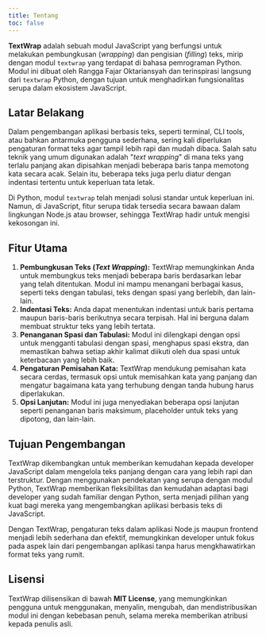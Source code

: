 ```yaml
---
title: Tentang
toc: false
---
```


**TextWrap** adalah sebuah modul JavaScript yang berfungsi untuk melakukan pembungkusan (_wrapping_) dan pengisian (_filling_) teks, mirip dengan modul `textwrap` yang terdapat di bahasa pemrograman Python. Modul ini dibuat oleh Rangga Fajar Oktariansyah dan terinspirasi langsung dari `textwrap` Python, dengan tujuan untuk menghadirkan fungsionalitas serupa dalam ekosistem JavaScript.

## Latar Belakang

Dalam pengembangan aplikasi berbasis teks, seperti terminal, CLI tools, atau bahkan antarmuka pengguna sederhana, sering kali diperlukan pengaturan format teks agar tampil lebih rapi dan mudah dibaca. Salah satu teknik yang umum digunakan adalah "_text wrapping_" di mana teks yang terlalu panjang akan dipisahkan menjadi beberapa baris tanpa memotong kata secara acak. Selain itu, beberapa teks juga perlu diatur dengan indentasi tertentu untuk keperluan tata letak.

Di Python, modul `textwrap` telah menjadi solusi standar untuk keperluan ini. Namun, di JavaScript, fitur serupa tidak tersedia secara bawaan dalam lingkungan Node.js atau browser, sehingga TextWrap hadir untuk mengisi kekosongan ini.

## Fitur Utama

1. **Pembungkusan Teks (_Text Wrapping_):** TextWrap memungkinkan Anda untuk membungkus teks menjadi beberapa baris berdasarkan lebar yang telah ditentukan. Modul ini mampu menangani berbagai kasus, seperti teks dengan tabulasi, teks dengan spasi yang berlebih, dan lain-lain.
2. **Indentasi Teks:** Anda dapat menentukan indentasi untuk baris pertama maupun baris-baris berikutnya secara terpisah. Hal ini berguna dalam membuat struktur teks yang lebih tertata.
3. **Penanganan Spasi dan Tabulasi:** Modul ini dilengkapi dengan opsi untuk mengganti tabulasi dengan spasi, menghapus spasi ekstra, dan memastikan bahwa setiap akhir kalimat diikuti oleh dua spasi untuk keterbacaan yang lebih baik.
4. **Pengaturan Pemisahan Kata:** TextWrap mendukung pemisahan kata secara cerdas, termasuk opsi untuk memisahkan kata yang panjang dan mengatur bagaimana kata yang terhubung dengan tanda hubung harus diperlakukan.
5. **Opsi Lanjutan:** Modul ini juga menyediakan beberapa opsi lanjutan seperti penanganan baris maksimum, placeholder untuk teks yang dipotong, dan lain-lain.

## Tujuan Pengembangan

TextWrap dikembangkan untuk memberikan kemudahan kepada developer JavaScript dalam mengelola teks panjang dengan cara yang lebih rapi dan terstruktur. Dengan menggunakan pendekatan yang serupa dengan modul Python, TextWrap memberikan fleksibilitas dan kemudahan adaptasi bagi developer yang sudah familiar dengan Python, serta menjadi pilihan yang kuat bagi mereka yang mengembangkan aplikasi berbasis teks di JavaScript.

Dengan TextWrap, pengaturan teks dalam aplikasi Node.js maupun frontend menjadi lebih sederhana dan efektif, memungkinkan developer untuk fokus pada aspek lain dari pengembangan aplikasi tanpa harus mengkhawatirkan format teks yang rumit.

## Lisensi
TextWrap dilisensikan di bawah **MIT License**, yang memungkinkan pengguna untuk menggunakan, menyalin, mengubah, dan mendistribusikan modul ini dengan kebebasan penuh, selama mereka memberikan atribusi kepada penulis asli.
